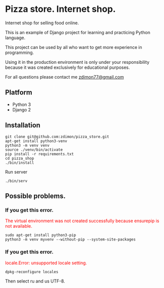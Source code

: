 # Pizza store. Internet shop.

Internet shop for selling food online.

This is an example of Django project for learning and practicing Python language.

This project can be used by all who want to get more experience in programming.  

Using it in the production environment is only under your responsibility because it was created exclusively for educational purposes.

For all questions please contact me zdimon77@gmail.com


## Platform

- Python 3
- Django 2

## Installation
    
    git clone git@github.com:zdimon/pizza_store.git
  	apt-get install python3-venv
    python3 -m venv venv
    source ./venv/bin/activate
    pip install -r requirements.txt
    cd pizza_shop
    ./bin/install
    
Run server

    ./bin/serv
    
## Possible problems.

### If you get this error.

<p style='color:red'>The virtual environment was not created successfully because ensurepip is not
available.</p>

	
	sudo apt-get install python3-pip
	python3 -m venv myvenv --without-pip --system-site-packages
	
	
### If you get this error.

<p style="color: red">locale.Error: unsupported locale setting.</p>
	
	dpkg-reconfigure locales

Then select ru and us UTF-8.
